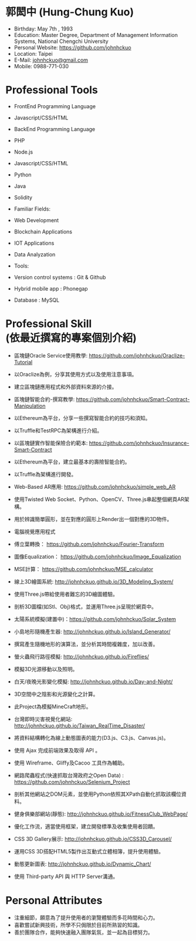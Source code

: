 # 郭閎中 (Hung-Chung Kuo)

 - Birthday: May 7th , 1993
 - Education: Master Degree, Department of Management Information Systems, National Chengchi University
 - Personal Website: https://github.com/johnhckuo
 - Location: Taipei
 - E-Mail: johnhckuo@gmail.com
 - Mobile: 0988-771-030

# Professional Tools

 - FrontEnd Programming Language
  - Javascript/CSS/HTML
  
 - BackEnd Programming Language
  - PHP
  - Node.js
  - Javascript/CSS/HTML
  - Python
  - Java
  - Solidity
  
 - Familiar Fields: 
  - Web Development
  - Blockchain Applications
  - IOT Applications
  - Data Analyzation
 
 - Tools:
  - Version control systems : Git & Github
  - Hybrid mobile app : Phonegap
  - Database : MySQL 

# Professional Skill<br>(依最近撰寫的專案個別介紹)

- 區塊鏈Oracle Service使用教學: https://github.com/johnhckuo/Oraclize-Tutorial
 - 以Oraclize為例，分享其使用方式以及使用注意事項。
 - 建立區塊鏈應用程式和外部資料來源的介接。
 
- 區塊鏈智能合約-撰寫教學: https://github.com/johnhckuo/Smart-Contract-Manipulation
 - 以Ethereum為平台，分享一些撰寫智能合約的技巧和須知。
 - 以Truffle和TestRPC為架構進行介紹。
 
- 以區塊鏈實作智能保險合約範本: https://github.com/johnhckuo/Insurance-Smart-Contract
 - 以Ethereum為平台，建立最基本的壽險智能合約。
 - 以Truffle為架構進行開發。
 
- Web-Based AR應用: https://github.com/johnhckuo/simple_web_AR
 - 使用Twisted Web Socket、Python、OpenCV、Three.js串起整個網頁AR架構。
 - 用於辨識簡單圓形，並在對應的圓形上Render出一個對應的3D物件。

- 電腦視覺應用程式
 - 傅立葉轉換： https://github.com/johnhckuo/Fourier-Transform
 - 圖像Equalization： https://github.com/johnhckuo/Image_Equalization
 - MSE計算： https://github.com/johnhckuo/MSE_calculator

- 線上3D繪圖系統: http://johnhckuo.github.io/3D_Modeling_System/
 - 使用Three.js帶給使用者難忘的3D繪圖體驗。
 - 剖析3D圖檔(如Stl、Obj)格式，並運用Three.js呈現於網頁中。

- 太陽系統模擬(建置中)：https://github.com/johnhckuo/Solar_System

- 小島地形隨機產生器: http://johnhckuo.github.io/Island_Generator/
 - 撰寫產生隨機地形的演算法，並分析其時間複雜度，加以改善。
 
- 螢火蟲飛行路徑模擬: http://johnhckuo.github.io/Fireflies/
 - 模擬3D光源移動以及照明。
 
- 白天/夜晚光影變化模擬: http://johnhckuo.github.io/Day-and-Night/
 - 3D空間中之陰影和光源變化之計算。
 - 此Project為模擬MineCraft地形。
 
- 台灣即時災害視覺化網站: http://johnhckuo.github.io/Taiwan_RealTime_Disaster/
 - 將資料結構轉化為線上動態圖表的能力(D3.js、C3.js、Canvas.js)。
 - 使用 Ajax 完成前端效果及取得 API 。
 - 使用 Wireframe、Gliffy及Cacoo 工具作為輔助。
 
- 網路爬蟲程式(快速抓取台灣政府之Open Data) : https://github.com/johnhckuo/Selenium_Project
 - 剖析其他網站之DOM元素，並使用Python依照其XPath自動化抓取該欄位資料。
 
- 健身俱樂部網站(靜態): http://johnhckuo.github.io/FitnessClub_WebPage/
 - 優化工作流，適當使用框架，建立開發標準及收集使用者回饋。
 
- CSS 3D Gallery展示: http://johnhckuo.github.io/CSS3D_Carousel/
 - 運用CSS 3D搭配HTML5製作出互動式立體相簿，提升使用體驗。
 
- 動態更新圖表: http://johnhckuo.github.io/Dynamic_Chart/
 - 使用 Third-party API 與 HTTP Server溝通。

# Personal Attributes 

 - 注重細節，願意為了提升使用者的瀏覽體驗而多花時間和心力。
 - 喜歡嘗試新興技術，所學不只侷限於目前所熟習的知識。
 - 善於團隊合作，能夠快速融入團隊氣氛，並一起為目標努力。

 
